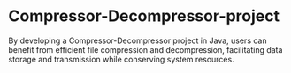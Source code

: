# Compressor-Decompressor-project
By developing a Compressor-Decompressor project in Java, users can benefit from efficient file compression and decompression, facilitating data storage and transmission while conserving system resources.
